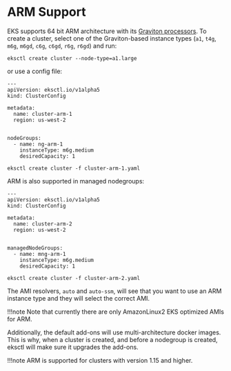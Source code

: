 # ARM Support

EKS supports 64 bit ARM architecture with its [Graviton processors](https://aws.amazon.com/ec2/graviton/). To create a cluster,
select one of the Graviton-based instance types (`a1`, `t4g`, `m6g`, `m6gd`, `c6g`, `c6gd`, `r6g`, `r6gd`) and run:


```
eksctl create cluster --node-type=a1.large
```

or use a config file:

```
---
apiVersion: eksctl.io/v1alpha5
kind: ClusterConfig

metadata:
  name: cluster-arm-1
  region: us-west-2


nodeGroups:
  - name: ng-arm-1
    instanceType: m6g.medium
    desiredCapacity: 1
```

```
eksctl create cluster -f cluster-arm-1.yaml
```

ARM is also supported in managed nodegroups:

```
---
apiVersion: eksctl.io/v1alpha5
kind: ClusterConfig

metadata:
  name: cluster-arm-2
  region: us-west-2


managedNodeGroups:
  - name: mng-arm-1
    instanceType: m6g.medium
    desiredCapacity: 1
```

```
eksctl create cluster -f cluster-arm-2.yaml
```


The AMI resolvers, `auto` and `auto-ssm`, will see that you want to use an ARM instance type and they will select the correct AMI.

!!!note
    Note that currently there are only AmazonLinux2 EKS optimized AMIs for ARM.

Additionally, the default add-ons will use multi-architecture docker images. This is why, when a cluster is created, and before a nodegroup
is created, eksctl will make sure it upgrades the add-ons.

!!!note
    ARM is supported for clusters with version 1.15 and higher.

